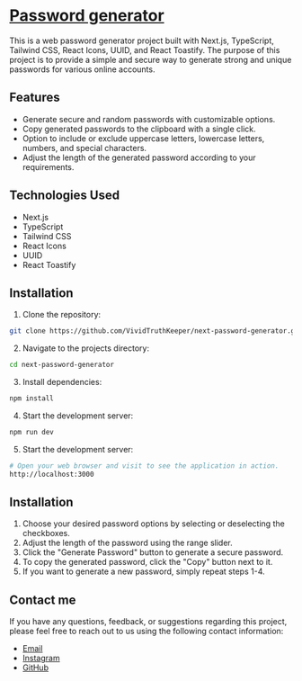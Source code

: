 # [Password generator](http://next-password-generator-alpha.vercel.app/)

This is a web password generator project built with Next.js, TypeScript, Tailwind CSS, React Icons, UUID, and React Toastify. The purpose of this project is to provide a simple and secure way to generate strong and unique passwords for various online accounts.

## Features

- Generate secure and random passwords with customizable options.
- Copy generated passwords to the clipboard with a single click.
- Option to include or exclude uppercase letters, lowercase letters, numbers, and special characters.
- Adjust the length of the generated password according to your requirements.

## Technologies Used

- Next.js
- TypeScript
- Tailwind CSS
- React Icons
- UUID
- React Toastify

## Installation

1. Clone the repository:

```bash
git clone https://github.com/VividTruthKeeper/next-password-generator.git
```

2. Navigate to the projects directory:

```bash 
cd next-password-generator
```

3. Install dependencies:

```bash 
npm install
```
 
4. Start the development server:

```bash 
npm run dev
```

5. Start the development server:

```bash 
# Open your web browser and visit to see the application in action.
http://localhost:3000
```

## Installation

1. Choose your desired password options by selecting or deselecting the checkboxes.
2. Adjust the length of the password using the range slider.
3. Click the "Generate Password" button to generate a secure password.
4. To copy the generated password, click the "Copy" button next to it.
5. If you want to generate a new password, simply repeat steps 1-4.

## Contact me

If you have any questions, feedback, or suggestions regarding this project, please feel free to reach out to us using the following contact information:
- [Email](mr.aydogdy02@gmail.com)
- [Instagram](https://www.instagram.com/duggthevicious)
- [GitHub](https://www.github.com/VividTruthKeeper)
